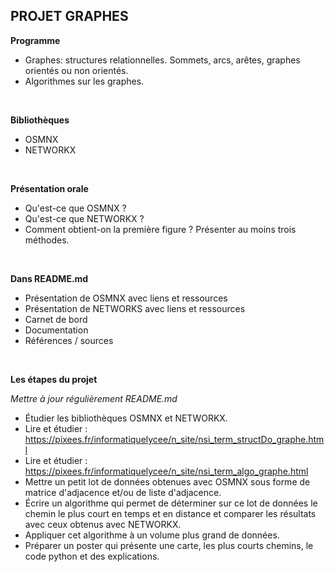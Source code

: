 ## PROJET GRAPHES

**Programme**
* Graphes: structures relationnelles. Sommets, arcs, arêtes, graphes orientés ou non orientés.
* Algorithmes sur les graphes.

<br />

**Bibliothèques**
* OSMNX
* NETWORKX

<br />

**Présentation orale**
* Qu'est-ce que OSMNX ?
* Qu'est-ce que NETWORKX ?
* Comment obtient-on la première figure ? Présenter au moins trois méthodes.

<br />

**Dans README.md**
* Présentation de OSMNX avec liens et ressources
* Présentation de NETWORKS avec liens et ressources
* Carnet de bord
* Documentation
* Références / sources

<br />

**Les étapes du projet**

_Mettre à jour régulièrement README.md_

* Étudier les bibliothèques OSMNX et NETWORKX.
* Lire et étudier : https://pixees.fr/informatiquelycee/n_site/nsi_term_structDo_graphe.html
* Lire et étudier : https://pixees.fr/informatiquelycee/n_site/nsi_term_algo_graphe.html
* Mettre un petit lot de données obtenues avec OSMNX sous forme de matrice d'adjacence et/ou de liste d'adjacence.
* Écrire un algorithme qui permet de déterminer sur ce lot de données le chemin le plus court en temps et en distance et comparer les résultats avec ceux obtenus avec NETWORKX.
* Appliquer cet algorithme à un volume plus grand de données.
* Préparer un poster qui présente une carte, les plus courts chemins, le code python et des explications.

